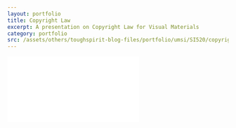```yaml
---
layout: portfolio
title: Copyright Law
excerpt: A presentation on Copyright Law for Visual Materials
category: portfolio
src: /assets/others/toughspirit-blog-files/portfolio/umsi/SI520/copyright-law.png
---
```


<!-- 4:3 aspect ratio -->
<div class="embed-responsive embed-responsive-4by3">
  <iframe class="embed-responsive-item"
      src="//www.slideshare.net/slideshow/embed_code/key/vorGrwiupUeLxn"
      frameborder="0" webkitallowfullscreen mozallowfullscreen allowfullscreen></iframe>
</div>
